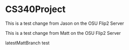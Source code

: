 # CS340Project


This is a test change from Jason on the OSU Flip2 Server

This is a test change from Matt on the OSU Flip2 Server

latestMattBranch test